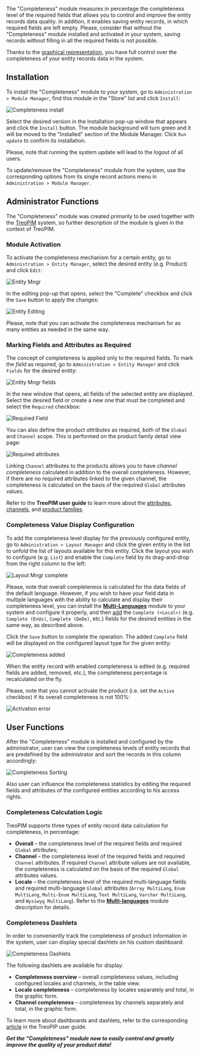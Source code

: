 The "Completeness" module measures in percentage the completeness level of the required fields that allows you to control and improve the entity records data quality. In addition, it enables saving entity records, in which required fields are left empty. Please, consider that without the "Completeness" module installed and activated in your system, saving records without filling in all the required fields is not possible.

Thanks to the [graphical representation](#completeness-dashlets), you have full control over the completeness of your entity records data in the system.

## Installation 

To install the "Completeness" module to your system, go to `Administration > Module Manager`, find this module in the "Store" list and click `Install`: 

![Completeness install](_assets/completeness-install.jpg)

Select the desired version in the installation pop-up window that appears and click the `Install` button. The module background will turn green and it will be moved to the "Installed" section of the Module Manager. Click `Run update` to confirm its installation.

Please, note that running the system update will lead to the logout of all users.

To update/remove the "Completeness" module from the system, use the corresponding options from its single record actions menu in `Administration > Module Manager`. 

## Administrator Functions

The "Completeness" module was created primarily to be used together with the [TreoPIM](https://treopim.com/help/what-is-treopim) system, so further description of the module is given in the context of TreoPIM.

### Module Activation 

To activate the completeness mechanism for a certain entity, go to `Administration > Entity Manager`, select the desired entity (e.g. Product) and click `Edit`:

![Entity Mngr](_assets/entity-mngr.jpg)

In the editing pop-up that opens, select the "Complete" checkbox and click the `Save` button to apply the changes:

![Entity Editing](_assets/entity-editing.jpg)

Please, note that you can activate the completeness mechanism for as many entities as needed in the same way.

### Marking Fields and Attributes as Required  

The concept of completeness is applied only to the required fields. To mark the *field* as required, go to `Administration > Entity Manager` and click `Fields` for the desired entity:

![Entity Mngr fields](_assets/entity-mngr-fields.jpg)

In the new window that opens, all fields of the selected entity are displayed. Select the desired field or create a new one that must be completed and select the `Required` checkbox:

![Required Field](_assets/required-field.jpg)

You can also define the  product *attributes* as required, both of the `Global` and `Channel` scope. This is performed on the product family detail view page:

![Required attributes](_assets/required-attributes.jpg)

Linking `Channel` attributes to the products allows you to have *channel completeness* calculated in addition to the overall completeness. However, if there are no required attributes linked to the given channel, the completeness is calculated on the basis of the required `Global` attributes values.

Refer to the **TreoPIM user guide** to learn more about the [attributes](https://treopim.com/help/attributes), [channels](https://treopim.com/help/channels), and [product families](https://treopim.com/help/product-families).

### Сompleteness Value Display Configuration

To add the completeness level display for the previously configured entity, go to `Administration > Layout Manager` and click the given entity in the list to unfold the list of layouts available for this entity. Click the layout you wish to configure (e.g. `List`) and enable the `Complete` field by its drag-and-drop from the right column to the left:

![Layout Mngr complete](_assets/layout-mngr-complete.jpg)

Please, note that overall completeness is calculated for the data fields of the default language. However, if you wish to have your field data in multiple languages with the ability to calculate and display their completeness level, you can install the [**Multi-Languages**](https://treopim.com/store/multi-languages) module to your system and configure it properly, and then [add](#marking-fields-and-attributes-as-required) the `Complete (<Local>)` (e.g. `Сomplete (EnUs)`, `Сomplete (DeDe)`, etc.) fields for the desired entities in the same way, as described above.

Click the `Save` button to complete the operation. The added `Complete` field will be displayed on the configured layout type for the given entity:

![Completeness added](_assets/complete-added.jpg)

When the entity record with enabled completeness is edited (e.g. required fields are added, removed, etc.), the completeness percentage is recalculated on the fly.

Please, note that you cannot activate the product (i.e. set the `Active` checkbox) if its overall completeness is not 100%:

![Activation error](_assets/activation-error.jpg)

## User Functions 

After the "Completeness" module is installed and configured by the administrator, user can view the completeness levels of entity records that are predefined by the administrator and sort the records in this column accordingly:

![Completeness Sorting](_assets/complete-sorting.jpg)

Also user can influence the completeness statistics by editing the required fields and attributes of the configured entities according to his access rights.

### Completeness Calculation Logic

TreoPIM supports three types of entity record data calculation for completeness, in percentage:

- **Overall** – the completeness level of the required fields and required `Global` attributes;
- **Channel** – the completeness level of the required fields and required `Channel` attributes. If required `Channel` attribute values are not available, the completeness is calculated on the basis of the required `Global` attributes values.
- **Locale** – the completeness level of the required multi-language fields and required multi-language `Global` attributes (`Array MultiLang`, `Enum MultiLang`, `Multi-Enum MultiLang`, `Text MultiLang`, `Varchar MultiLang`, and `Wysiwyg MultiLang`). Refer to the [**Multi-languages**](https://treopim.com/store/multi-languages) module description for details.

### Completeness Dashlets  

In order to conveniently track the completeness of product information in the system, user can display special dashlets on his custom dashboard:

![Completeness Dashlets](_assets/completeness-dashlets.jpg)

The following dashlets are available for display:
- **Completeness overview** – overall completeness values, including configured locales and channels, in the table view. 
- **Locale completeness** – completeness by locales separately and total, in the graphic form.
- **Channel completeness** – completeness by channels separately and total, in the graphic form.

To learn more about dashboards and dashlets, refer to the corresponding [article](https://treopim.com/help/user-interface) in the TreoPIP user guide.

***Get the "Completeness" module now to easily control and greatly improve the quality of your product data!***


